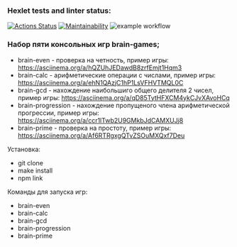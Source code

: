 ### Hexlet tests and linter status:
[![Actions Status](https://github.com/pisarevdmitry/frontend-project-lvl1/workflows/hexlet-check/badge.svg)](https://github.com/pisarevdmitry/frontend-project-lvl1/actions)
[![Maintainability](https://api.codeclimate.com/v1/badges/80886c6eaf3c69c4cbc8/maintainability)](https://codeclimate.com/github/pisarevdmitry/frontend-project-lvl1/maintainability)
![example workflow](https://github.com/pisarevdmitry/frontend-project-lvl1/actions/workflows/main.yml/badge.svg) 

### Набор пяти консольных игр brain-games;

- brain-even - проверка на четность, пример игры: https://asciinema.org/a/hQZUhJEDawdB8zrfEmjt1Hqm3
- brain-calc - арифметические операции с числами, пример игры: https://asciinema.org/a/ehN1QAzjC1hP1LsVFHVTMQL0C
- brain-gcd - нахождение наибольшиго общего делителя 2 чисел,
пример игры: https://asciinema.org/a/qD85TytHFXCM4ykCJvXAvoHCq
-  brain-progression - нахождение пропущеного члена арифметической прогрессии,
  пример игры: https://asciinema.org/a/ccr1lTwb2U9GMkbJdCAMXUJj8
-  brain-prime - проверка на простоту, пример игры: https://asciinema.org/a/Af6RTRgxgQTvZSOuMXQxf7Deu

Установка:
- git clone
- make install
- npm link

Команды для запуска игр:
- brain-even
- brain-calc
- brain-gcd
- brain-progression
- brain-prime